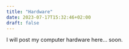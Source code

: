 ```yaml
---
title: "Hardware"
date: 2023-07-17T15:32:46+02:00
draft: false
---
```


I will post my computer hardware here... soon.